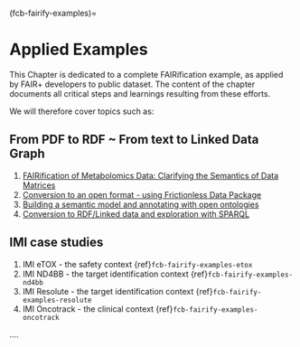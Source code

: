 (fcb-fairify-examples)=
# Applied Examples

This Chapter is dedicated to a complete FAIRification example, as applied by FAIR+ developers to public dataset. The content of the chapter documents all critical steps and learnings resulting from these efforts.

We will therefore cover topics such as:

## From PDF to RDF ~ From text to Linked Data Graph

1. [FAIRification of Metabolomics Data: Clarifying the Semantics of Data Matrices]()
2. [Conversion to an open format - using Frictionless Data Package]()
3. [Building a semantic model and annotating with open ontologies]()
4. [Conversion to RDF/Linked data and exploration with SPARQL]()


## IMI case studies

1. IMI eTOX - the safety context {ref}`fcb-fairify-examples-etox`
2. IMI ND4BB - the target identification context {ref}`fcb-fairify-examples-nd4bb`
3. IMI Resolute - the target identification context {ref}`fcb-fairify-examples-resolute`
4. IMI Oncotrack -  the clinical context {ref}`fcb-fairify-examples-oncotrack`

....




